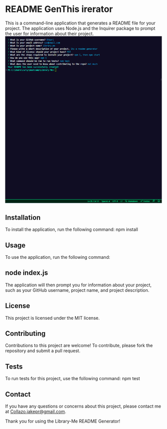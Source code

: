 # README GenThis irerator
This is a command-line application that generates a README file for your project. The application uses Node.js and the Inquirer package to prompt the user for information about their project.
![screenshot](Capture.PNG)
## Installation
To install the application, run the following command:
npm install

## Usage
To use the application, run the following command:


##  node index.js
The application will then prompt you for information about your project, such as your GitHub username, project name, and project description.

## License
This project is licensed under the MIT license.

## Contributing
Contributions to this project are welcome! To contribute, please fork the repository and submit a pull request.

## Tests
To run tests for this project, use the following command:
 npm test

## Contact
If you have any questions or concerns about this project, please contact me at Collazo.jakepr@gmail.com.

Thank you for using the Library-Me README Generator!